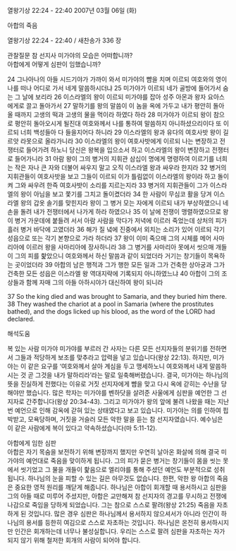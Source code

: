 열왕기상 22:24 - 22:40 
2007년 03월 06일 (화)

아합의 죽음



열왕기상 22:24 - 22:40 / 새찬송가 336 장


관찰질문
참 선지사 미가야의 모습은 어떠합니까?    
아합에게 어떻게 심판이 임했습니까?

24 그나아나의 아들 시드기야가 가까이 와서 미가야의 뺨을 치며 이르되 여호와의 영이 나를 떠나 어디로 가서 네게 말씀하시더냐 25 미가야가 이르되 네가 골방에 들어가서 숨는 그 날에 보리라 26 이스라엘의 왕이 이르되 미가야를 잡아 성주 아몬과 왕자 요아스에게로 끌고 돌아가서 27 말하기를 왕의 말씀이 이 놈을 옥에 가두고 내가 평안히 돌아올 때까지 고생의 떡과 고생의 물을 먹이라 하였다 하라 28 미가야가 이르되 왕이 참으로 평안히 돌아오시게 될진대 여호와께서 나를 통하여 말씀하지 아니하셨으리이다 또 이르되 너희 백성들아 다 들을지어다 하니라 29 이스라엘의 왕과 유다의 여호사밧 왕이 길르앗 라못으로 올라가니라 30 이스라엘의 왕이 여호사밧에게 이르되 나는 변장하고 전쟁터로 들어가려 하노니 당신은 왕복을 입으소서 하고 이스라엘의 왕이 변장하고 전쟁터로 들어가니라 31 아람 왕이 그의 병거의 지휘관 삼십이 명에게 명령하여 이르기를 너희는 작은 자나 큰 자와 더불어 싸우지 말고 오직 이스라엘 왕과 싸우라 한지라 32 병거의 지휘관들이 여호사밧을 보고 그들이 이르되 이가 틀림없이 이스라엘의 왕이라 하고 돌이켜 그와 싸우려 한즉 여호사밧이 소리를 지르는지라 33 병거의 지휘관들이 그가 이스라엘의 왕이 아님을 보고 쫓기를 그치고 돌이켰더라 34 한 사람이 무심코 활을 당겨 이스라엘 왕의 갑옷 솔기를 맞힌지라 왕이 그 병거 모는 자에게 이르되 내가 부상하였으니 네 손을 돌려 내가 전쟁터에서 나가게 하라 하였으나 35 이 날에 전쟁이 맹렬하였으므로 왕이 병거 가운데에 붙들려 서서 아람 사람을 막다가 저녁에 이르러 죽었는데 상처의 피가 흘러 병거 바닥에 고였더라  36 해가 질 녘에 진중에서 외치는 소리가 있어 이르되 각기 성읍으로 또는 각기 본향으로 가라 하더라 37 왕이 이미 죽으매 그의 시체를 메어 사마리아에 이르러 왕을 사마리아에 장사하니라 38 그 병거를 사마리아 못에서 씻으매 개들이 그의 피를 핥았으니 여호와께서 하신 말씀과 같이 되었더라 거기는 창기들이 목욕하는 곳이었더라 
39 아합의 남은 행적과 그가 행한 모든 일과 그가 건축한 상아궁과 그가 건축한 모든 성읍은 이스라엘 왕 역대지략에 기록되지 아니하였느냐 40 아합이 그의 조상들과 함께 자매 그의 아들 아하시야가 대신하여 왕이 되니라  

37 So the king died and was brought to Samaria, and they buried him there. 
38 They washed the chariot at a pool in Samaria (where the prostitutes bathed),  and the dogs licked up his blood, as the word of the LORD had declared.

해석도움





복 있는 사람 
미가야  미가야를 부르러 간 사자는 다른 모든 선지자들의 분위기를 전하면서 그들과 적당하게 보조를 맞추라고 압력을 넣고 있습니다(왕상 22:13). 하지만, 미가야는 이 같은 요구를 ‘여호와께서 살아 계심을 두고 맹세하노니 여호와께서 내게 말씀하시는 것 곧 그것을 내가 말하리라’라는 말로 일축해버렸습니다. 결국, 미가야는 하나님의 뜻을 진실하게 전했다는 이유로 거짓 선지자에게 뺨을 맞고 다시 옥에 갇히는 수난을 당해야만 했습니다. 많은 학자는 미가야를 벤하닷을 살려준 사울에게 심판을 예언한 그 선지자로 간주합니다(왕상 20:34-43). 그리고 미가야가 왕의 앞에 불려 나왔을 때는 지난번 예언으로 인해 감옥에 갇혀 있는 상태였다고 보고 있습니다. 미가야는 의를 인하여 핍박받고, 모욕당하며, 거짓을 거슬러 모든 악한 말을 듣는 참 선지자였습니다. 예수님은 이 같은 사람에게 복이 있다고 약속하셨습니다(마 5:11-12).  

아합에게 임한 심판  
아합은 자기 목숨을 보전하기 위해 변장까지 했지만 우연히 날아온 화살에 의해 결국 미가야의 예언대로 죽음을 맞이하게 됩니다. 그의 피가 묻은 병거는 창기들이 몸을 씻는 못에서 씻기었고 그 물을 개들이 핥음으로 엘리야를 통해 주셨던 예언도 부분적으로 성취됩니다. 하나님의 눈을 피할 수 있는 길은 아무것도 없습니다. 한편, 악한 왕 아합의 죽음은 중요한 영적 원리를 깨닫게 해줍니다. 하나님은 아합이 회개할 때 용서하시고 심판을 그의 아들 때로 미루어 주셨지만, 아합은 교만해져 참 선지자의 경고를 무시하고 전쟁에 나감으로 죽임을 당하게 되었습니다. 그는 참으로 스스로 팔려(왕상 21:25) 죽음을 자초하게 된 것입니다. 많은 경우 심판은 하나님께서 용서하지 않으셔서가 아니라 인간이 하나님의 용서를 등한히 여김으로 스스로 자초하는 것입니다. 하나님은 온전히 용서하시지만 인간은 회개하는데 너무나 불성실합니다. 우리는 스스로 팔려 심판을 자초하는 자가 되지 않기 위해 철저한 회개의 사람이 되어야 합니다.